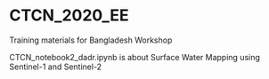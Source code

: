 # CTCN_2020_EE
Training materials for Bangladesh Workshop

CTCN_notebook2_dadr.ipynb is about Surface Water Mapping using Sentinel-1 and Sentinel-2
